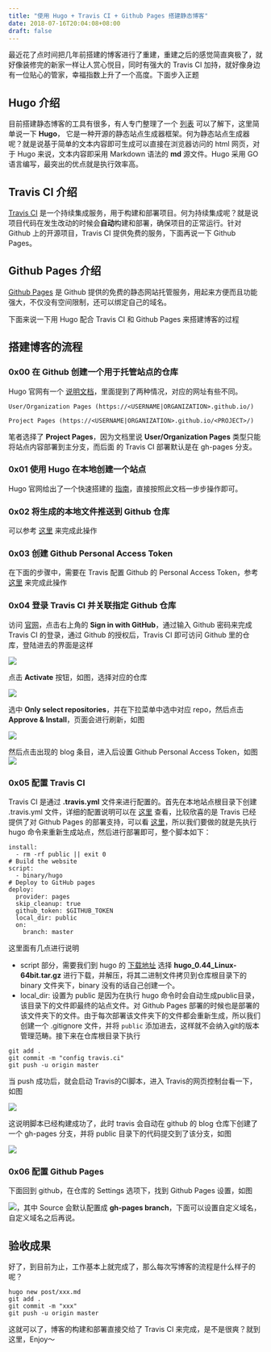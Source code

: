 ```yaml
---
title: "使用 Hugo + Travis CI + Github Pages 搭建静态博客"
date: 2018-07-16T20:04:08+08:00
draft: false
---
```


最近花了点时间把几年前搭建的博客进行了重建，重建之后的感觉简直爽极了，就好像装修完的新家一样让人赏心悦目，同时有强大的 Travis CI 加持，就好像身边有一位贴心的管家，幸福指数上升了一个高度。下面步入正题

## Hugo 介绍
目前搭建静态博客的工具有很多，有人专门整理了一个 [列表](https://www.staticgen.com) 可以了解下，这里简单说一下 **Hugo**， 它是一种开源的静态站点生成器框架。何为静态站点生成器呢？就是说基于简单的文本内容即可生成可以直接在浏览器访问的 html 网页，对于 Hugo 来说，文本内容即采用 Markdown 语法的 **md** 源文件。Hugo 采用 GO 语言编写，最突出的优点就是执行效率高。
## Travis CI 介绍
[Travis CI](https://travis-ci.org) 是一个持续集成服务，用于构建和部署项目。何为持续集成呢？就是说项目代码在发生改动的时候会**自动**构建和部署，确保项目的正常运行。针对 Github 上的开源项目，Travis CI 提供免费的服务，下面再说一下 Github Pages。
## Github Pages 介绍
[Github Pages](https://pages.github.com) 是 Github 提供的免费的静态网站托管服务，用起来方便而且功能强大，不仅没有空间限制，还可以绑定自己的域名。

下面来说一下用 Hugo 配合 Travis CI 和 Github Pages 来搭建博客的过程

## 搭建博客的流程

### 0x00 在 Github 创建一个用于托管站点的仓库
Hugo 官网有一个 [说明文档](https://gohugo.io/hosting-and-deployment/hosting-on-github/)，里面提到了两种情况，对应的网址有些不同。
```
User/Organization Pages (https://<USERNAME|ORGANIZATION>.github.io/)
```
```
Project Pages (https://<USERNAME|ORGANIZATION>.github.io/<PROJECT>/)
```

笔者选择了 **Project Pages**，因为文档里说 **User/Organization Pages** 类型只能将站点内容部署到主分支，而后面 的 Travis CI 部署默认是在 gh-pages 分支。

### 0x01 使用 Hugo 在本地创建一个站点
Hugo 官网给出了一个快速搭建的 [指南](https://gohugo.io/getting-started/quick-start/)，直接按照此文档一步步操作即可。

### 0x02 将生成的本地文件推送到 Github 仓库
可以参考 [这里](https://help.github.com/articles/adding-an-existing-project-to-github-using-the-command-line/) 来完成此操作

### 0x03 创建 Github Personal Access Token
在下面的步骤中，需要在 Travis 配置 Github 的 Personal Access Token，参考 [这里](https://help.github.com/articles/creating-a-personal-access-token-for-the-command-line/) 来完成此操作

### 0x04 登录 Travis CI 并关联指定 Github 仓库
访问 [官网](https://travis-ci.com/)，点击右上角的 **Sign in with GitHub**，通过输入 Github 密码来完成 Travis CI 的登录，通过 Github 的授权后，Travis CI 即可访问 Github 里的仓库，登陆进去的界面是这样

![](/img/20190720055123.png)

点击 **Activate** 按钮，如图，选择对应的仓库

![](/img/20190720055632.png)

选中 **Only select repositories**，并在下拉菜单中选中对应 repo，然后点击 **Approve & Install**，页面会进行刷新，如图

![](/img/20190720055713.png)

然后点击出现的 blog 条目，进入后设置 Github Personal Access Token，如图
![](/img/20190720055829.png)

### 0x05 配置 Travis CI
Travis CI 是通过 **.travis.yml** 文件来进行配置的。首先在本地站点根目录下创建 .travis.yml 文件，详细的配置说明可以在 [这里](https://docs.travis-ci.com/user/customizing-the-build) 查看，比较欣喜的是 Travis 已经提供了对 Github Pages 的部署支持，可以看 [这里](https://docs.travis-ci.com/user/deployment/pages/)，所以我们要做的就是先执行 hugo 命令来重新生成站点，然后进行部署即可，整个脚本如下：

```
install:
  - rm -rf public || exit 0
# Build the website
script:
  - binary/hugo
# Deploy to GitHub pages
deploy:
  provider: pages
  skip_cleanup: true
  github_token: $GITHUB_TOKEN
  local_dir: public
  on:
    branch: master
```

这里面有几点进行说明

* script 部分，需要我们到 hugo 的 [下载地址](https://github.com/gohugoio/hugo/releases) 选择 **hugo_0.44_Linux-64bit.tar.gz** 进行下载，并解压，将其二进制文件拷贝到仓库根目录下的 binary 文件夹下，binary 没有的话自己创建一个。
* local_dir: 设置为 public 是因为在执行 hugo 命令时会自动生成public目录，该目录下的文件即最终的站点文件。对 Github Pages 部署的时候也是部署的该文件夹下的文件。由于每次部署该文件夹下的文件都会重新生成，所以我们创建一个 .gitignore 文件，并将 `public` 添加进去，这样就不会纳入git的版本管理范畴。接下来在仓库根目录下执行

```
git add .
git commit -m "config travis.ci"
git push -u origin master
```
当 push 成功后，就会启动 Travis的CI脚本，进入 Travis的网页控制台看一下，如图

![](/img/20190720060654.png)

这说明脚本已经构建成功了，此时 travis 会自动在 github 的 blog 仓库下创建了一个 gh-pages 分支，并将 public 目录下的代码提交到了该分支，如图

![](/img/20190720060847.png)

### 0x06 配置 Github Pages
下面回到 github，在仓库的 Settings 选项下，找到 Github Pages 设置，如图

![](/img/20190720061545.png)，其中 Source 会默认配置成 **gh-pages branch**，下面可以设置自定义域名，自定义域名之后再说。

## 验收成果
好了，到目前为止，工作基本上就完成了，那么每次写博客的流程是什么样子的呢？

```
hugo new post/xxx.md
git add .
git commit -m "xxx"
git push -u origin master
```
这就可以了，博客的构建和部署直接交给了 Travis CI 来完成，是不是很爽？就到这里，Enjoy～












